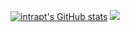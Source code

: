 [![intrapt's GitHub stats](https://github-readme-stats.vercel.app/api?username=intrapt&count_private=true&include_all_commits=true&theme=dracula)](https://github.com/anuraghazra/github-readme-stats)
<img src="https://github-readme-stats.vercel.app/api/top-langs/?username=intrapt&layout=compact&theme=dracula&langs_count=10" />
</div>
